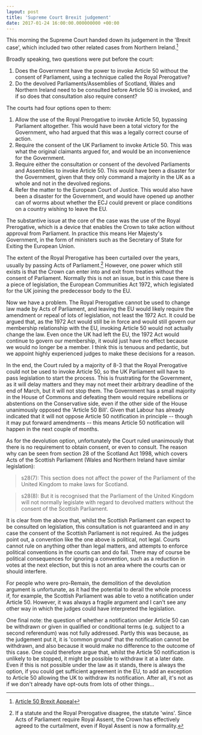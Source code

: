 ```yaml
---
layout: post
title: 'Supreme Court Brexit judgement'
date: 2017-01-24 16:00:00.000000000 +00:00
---
```


This morning the Supreme Court handed down its judgement in the 'Brexit case',
which included two other related cases from Northern Ireland.[^judgement]

Broadly speaking, two questions were put before the court:

 1. Does the Government have the power to invoke Article 50 without the consent
 of Parliament, using a technique called the Royal Prerogative?
 2. Do the devolved Parliaments/Assemblies of Scotland, Wales and Northern
 Ireland need to be consulted before Article 50 is invoked, and if so does that
 consultation also require consent?

The courts had four options open to them:

 1. Allow the use of the Royal Prerogative to invoke Article 50, bypassing
 Parliament altogether. This would have been a total victory for the Government,
 who had argued that this was a legally correct course of action.
 2. Require the consent of the UK Parliament to invoke Article 50. This was what
 the original claimants argued for, and would be an inconvenience for the
 Government.
 3. Require either the consultation or consent of the devolved Parliaments
 and Assemblies to invoke Article 50. This would have been a disaster for the
 Government, given that they only command a majority in the UK as a whole and
 not in the devolved regions.
 4. Refer the matter to the European Court of Justice. This would also have been
 a disaster for the Government, and would have opened up another can of worms
 about whether the ECJ could prevent or place conditions on a country wishing to
 leave the EU.

The substantive issue at the core of the case was the use of the Royal
Prerogative, which is a device that enables the Crown to take action without
approval from Parliament. In practice this means Her Majesty's Government, in
the form of ministers such as the Secretary of State for Exiting the European
Union.

The extent of the Royal Prerogative has been curtailed over the years, usually
by passing Acts of Parliament.[^statute-trumps-rp] However, one power which
still exists is that the Crown can enter into and exit from treaties without the
consent of Parliament. Normally this is not an issue, but in this case there is
a piece of legislation, the European Communities Act 1972, which legislated for
the UK joining the predecessor body to the EU.

Now we have a problem. The Royal Prerogative cannot be used to change law made by
Acts of Parliament, and leaving the EU would likely require the amendment or
repeal of lots of legislation, not least the 1972 Act. It could be argued that,
as the 1972 Act would still be in force and would still govern our membership
relationship with the EU, invoking Article 50 would not actually change the law.
Even once the UK had left the EU, the 1972 Act would continue to govern our
membership, it would just have no effect because we would no longer be a member.
I think this is tenuous and pedantic, but we appoint highly experienced judges
to make these decisions for a reason.

In the end, the Court ruled by a majority of 8-3 that the Royal Prerogative
could not be used to invoke Article 50, so the UK Parliament will have to pass
legislation to start the process. This is frustrating for the Government, as it
will delay matters and they may not meet their arbitrary deadline of the end of
March, but it will not stop them. The Government has a small majority in the
House of Commons and defeating them would require rebellions or abstentions on
the Conservative side, even if the other side of the House unanimously opposed
the 'Article 50 Bill'. Given that Labour has already indicated that it will not
oppose Article 50 notification in principle -- though it may put forward
amendments -- this means Article 50 notification will happen in the next couple
of months.

As for the devolution option, unfortunately the Court ruled unanimously that
there is no requirement to obtain consent, or even to consult. The reason why
can be seen from section 28 of the Scotland Act 1998, which covers Acts of the
Scottish Parliament (Wales and Northern Ireland have similar legislation):

> s28(7): This section does not affect the power of the Parliament of the United
> Kingdom to make laws for Scotland.

> s28(8): But it is recognised that the Parliament of the United Kingdom will not
> normally legislate with regard to devolved matters without the consent of the
> Scottish Parliament.

It is clear from the above that, whilst the Scottish Parliament can expect to be
consulted on legislation, this consultation is not guaranteed and in any case
the consent of the Scottish Parliament is not required. As the judges point out,
a convention like the one above is political, not legal. Courts cannot rule on
anything other than legal matters, and attempts to enforce political conventions
in the courts can and do fail. There may of course be political consequences for
ignoring a convention, such as a reduction in votes at the next election, but
this is not an area where the courts can or should interfere.

For people who were pro-Remain, the demolition of the devolution argument is
unfortunate, as it had the potential to derail the whole process if, for
example, the Scottish Parliament was able to veto a notification under Article 50.
However, it was always a fragile argument and I can't see any other way in
which the judges could have interpreted the legislation.

One final note: the question of whether a notification under Article 50 can be
withdrawn or given in qualified or conditional terms (e.g. subject to a second
referendum) was not fully addressed. Partly this was because, as the judgement
put it, it is 'common ground' that the notification cannot be withdrawn, and
also because it would make no difference to the outcome of this case. One could
therefore argue that, whilst the Article 50 notification is unlikely to be
stopped, it might be possible to withdraw it at a later date. Even if this is
not possible under the law as it stands, there is always the option, if you
could get sufficient agreement in the EU, to add an exception to Article 50
allowing the UK to withdraw its notification. After all, it's not as if we don't
already have opt-outs from lots of other things...

[^judgement]: [Article 50 Brexit Appeal](https://www.supremecourt.uk/news/article-50-brexit-appeal.html)

[^statute-trumps-rp]: If a statute and the Royal Prerogative disagree, the statute 'wins'. Since Acts of Parliament require Royal Assent, the Crown has effectively agreed to the curtailment, even if Royal Assent is now a formality.

[^mp-resignation]: Technically an MP cannot resign as such, so instead they are appointed to an office which is incompatible with being a member of the House of Commons. This effectively disqualifies them and their seat becomes vacant. However, the office is only held temporarily, so there is no restriction on the former MP from standing in the resulting by-election.
